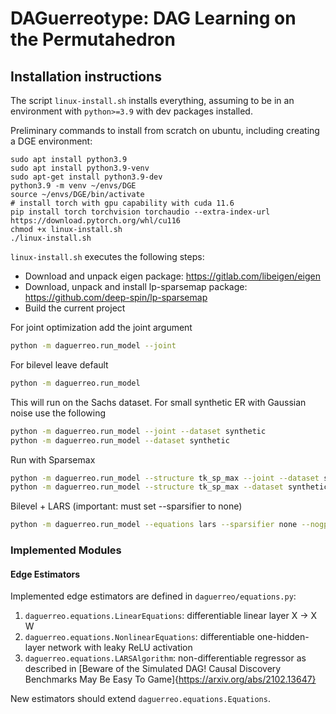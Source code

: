 # DAGuerreotype: DAG Learning on the Permutahedron


## Installation instructions

The script `linux-install.sh` installs everything, assuming to be in an environment with `python>=3.9` 
with dev packages installed. 

Preliminary commands to install from scratch on ubuntu, including creating a DGE environment:

```shell
sudo apt install python3.9
sudo apt install python3.9-venv
sudo apt-get install python3.9-dev
python3.9 -m venv ~/envs/DGE
source ~/envs/DGE/bin/activate
# install torch with gpu capability with cuda 11.6
pip install torch torchvision torchaudio --extra-index-url https://download.pytorch.org/whl/cu116  
chmod +x linux-install.sh
./linux-install.sh
```

`linux-install.sh` executes the following steps:

- Download and unpack eigen package: https://gitlab.com/libeigen/eigen
- Download, unpack and install lp-sparsemap package: https://github.com/deep-spin/lp-sparsemap
- Build the current project

For joint optimization add the joint argument

```bash
python -m daguerreo.run_model --joint
```

For bilevel leave default
```bash
python -m daguerreo.run_model
```

This will run on the Sachs dataset.
For small synthetic ER with Gaussian noise use the following
```bash
python -m daguerreo.run_model --joint --dataset synthetic
python -m daguerreo.run_model --dataset synthetic
```

Run with Sparsemax 
```bash
python -m daguerreo.run_model --structure tk_sp_max --joint --dataset synthetic
python -m daguerreo.run_model --structure tk_sp_max --dataset synthetic
```
Bilevel + LARS (important: must set --sparsifier to none)
```bash
python -m daguerreo.run_model --equations lars --sparsifier none --nogpu
```

### Implemented Modules

#### Edge Estimators
Implemented edge estimators are defined in `daguerreo/equations.py`:
1. `daguerreo.equations.LinearEquations`: differentiable linear layer X -> X W
2. `daguerreo.equations.NonlinearEquations`: differentiable one-hidden-layer network with leaky ReLU activation
3. `daguerreo.equations.LARSAlgorithm`: non-differentiable regressor as described in [Beware of the Simulated DAG! Causal Discovery Benchmarks May Be Easy To Game]{https://arxiv.org/abs/2102.13647}

New estimators should extend `daguerreo.equations.Equations`.